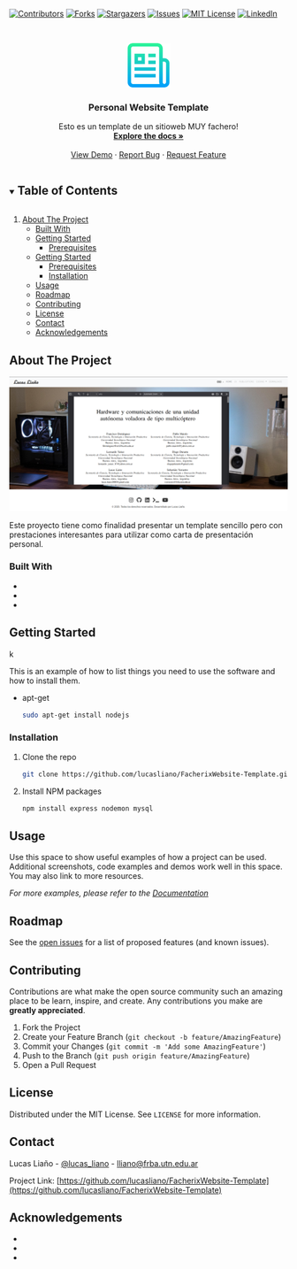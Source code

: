 <!-- This README template was taken from https://github.com/othneildrew/Best-README-Template -->



[![Contributors][contributors-shield]][contributors-url]
[![Forks][forks-shield]][forks-url]
[![Stargazers][stars-shield]][stars-url]
[![Issues][issues-shield]][issues-url]
[![MIT License][license-shield]][license-url]
[![LinkedIn][linkedin-shield]][linkedin-url]



<!-- PROJECT LOGO -->
<br />
<p align="center">
  <a href="https://github.com/lucasliano/FacherixWebsite-Template">
    <img src="others/logo.png" alt="Logo" width="80" height="80">
  </a>

  <h3 align="center">Personal Website Template</h3>

  <p align="center">
    Esto es un template de un sitioweb MUY fachero! 
    <br />
    <a href="https://github.com/lucasliano/FacherixWebsite-Template"><strong>Explore the docs »</strong></a>
    <br />
    <br />
    <a href="https://github.com/lucasliano/FacherixWebsite-Template">View Demo</a>
    ·
    <a href="https://github.com/lucasliano/FacherixWebsite-Template/issues">Report Bug</a>
    ·
    <a href="https://github.com/lucasliano/FacherixWebsite-Template/issues">Request Feature</a>
  </p>
</p>



<!-- TABLE OF CONTENTS -->
<details open="open">
  <summary><h2 style="display: inline-block">Table of Contents</h2></summary>
  <ol>
    <li>
      <a href="#about-the-project">About The Project</a>
      <ul>
        <li><a href="#built-with">Built With</a></li>
    </li>
    <li>
      <a href="#getting-started">Getting Started</a>
      <ul>
        <li><a href="#prerequisites">Prerequisites</a></li>
      </ul>
    </li>
    <li>
      <a href="#getting-started">Getting Started</a>
      <ul>
        <li><a href="#prerequisites">Prerequisites</a></li>
        <li><a href="#installation">Installation</a></li>
      </ul>
    </li>
    <li><a href="#usage">Usage</a></li>
    <li><a href="#roadmap">Roadmap</a></li>
    <li><a href="#contributing">Contributing</a></li>
    <li><a href="#license">License</a></li>
    <li><a href="#contact">Contact</a></li>
    <li><a href="#acknowledgements">Acknowledgements</a></li>
  </ol>
</details>



<!-- ABOUT THE PROJECT -->
## About The Project

[![Personal Website Screen Shot][product-screenshot]](https://github.com/lucasliano/FacherixWebsite-Template.git)

Este proyecto tiene como finalidad presentar un template sencillo pero con prestaciones interesantes para utilizar como carta de presentación personal.

### Built With

* []()
* []()
* []()



<!-- GETTING STARTED -->
## Getting Started
k

This is an example of how to list things you need to use the software and how to install them.
* apt-get
  ```sh
  sudo apt-get install nodejs
  ```

### Installation

1. Clone the repo
   ```sh
   git clone https://github.com/lucasliano/FacherixWebsite-Template.git
   ```
2. Install NPM packages
   ```sh
   npm install express nodemon mysql
   ```



<!-- USAGE EXAMPLES -->
## Usage

Use this space to show useful examples of how a project can be used. Additional screenshots, code examples and demos work well in this space. You may also link to more resources.

_For more examples, please refer to the [Documentation](https://example.com)_



<!-- ROADMAP -->
## Roadmap

See the [open issues](https://github.com/lucasliano/FacherixWebsite-Template/issues) for a list of proposed features (and known issues).



<!-- CONTRIBUTING -->
## Contributing

Contributions are what make the open source community such an amazing place to be learn, inspire, and create. Any contributions you make are **greatly appreciated**.

1. Fork the Project
2. Create your Feature Branch (`git checkout -b feature/AmazingFeature`)
3. Commit your Changes (`git commit -m 'Add some AmazingFeature'`)
4. Push to the Branch (`git push origin feature/AmazingFeature`)
5. Open a Pull Request



<!-- LICENSE -->
## License

Distributed under the MIT License. See `LICENSE` for more information.



<!-- CONTACT -->
## Contact

Lucas Liaño - [@lucas_liano](https://www.instagram.com/lucas_liano/) - lliano@frba.utn.edu.ar

Project Link: [https://github.com/lucasliano/FacherixWebsite-Template](https://github.com/lucasliano/FacherixWebsite-Template)



<!-- ACKNOWLEDGEMENTS -->
## Acknowledgements

* []()
* []()
* []()





<!-- MARKDOWN LINKS & IMAGES -->
<!-- https://www.markdownguide.org/basic-syntax/#reference-style-links -->
[contributors-shield]: https://img.shields.io/github/contributors/lucasliano/repo.svg?style=for-the-badge
[contributors-url]: https://github.com/lucasliano/FacherixWebsite-Template/graphs/contributors
[forks-shield]: https://img.shields.io/github/forks/lucasliano/repo.svg?style=for-the-badge
[forks-url]: https://github.com/lucasliano/FacherixWebsite-Template/network/members
[stars-shield]: https://img.shields.io/github/stars/lucasliano/repo.svg?style=for-the-badge
[stars-url]: https://github.com/lucasliano/FacherixWebsite-Template/stargazers
[issues-shield]: https://img.shields.io/github/issues/lucasliano/repo.svg?style=for-the-badge
[issues-url]: https://github.com/lucasliano/FacherixWebsite-Template/issues
[license-shield]: https://img.shields.io/github/license/lucasliano/repo.svg?style=for-the-badge
[license-url]: https://github.com/lucasliano/FacherixWebsite-Template/blob/master/LICENSE.txt
[linkedin-shield]: https://img.shields.io/badge/-LinkedIn-black.svg?style=for-the-badge&logo=linkedin&colorB=555
[linkedin-url]: https://linkedin.com/in/lucas-liaño-086b1514a/
[product-screenshot]: others/screenshot.png